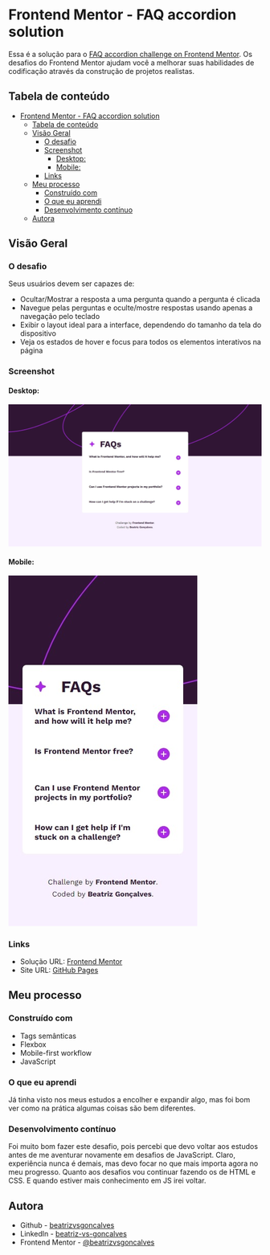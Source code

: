 # Frontend Mentor - FAQ accordion solution

Essa é a solução para o [FAQ accordion challenge on Frontend Mentor](https://www.frontendmentor.io/challenges/faq-accordion-wyfFdeBwBz).  Os desafios do Frontend Mentor ajudam você a melhorar suas habilidades de codificação através da construção de projetos realistas.

## Tabela de conteúdo

- [Frontend Mentor - FAQ accordion solution](#frontend-mentor---faq-accordion-solution)
  - [Tabela de conteúdo](#tabela-de-conteúdo)
  - [Visão Geral](#visão-geral)
    - [O desafio](#o-desafio)
    - [Screenshot](#screenshot)
      - [Desktop:](#desktop)
      - [Mobile:](#mobile)
    - [Links](#links)
  - [Meu processo](#meu-processo)
    - [Construído com](#construído-com)
    - [O que eu aprendi](#o-que-eu-aprendi)
    - [Desenvolvimento contínuo](#desenvolvimento-contínuo)
  - [Autora](#autora)

## Visão Geral

### O desafio

Seus usuários devem ser capazes de:

- Ocultar/Mostrar a resposta a uma pergunta quando a pergunta é clicada
- Navegue pelas perguntas e oculte/mostre respostas usando apenas a navegação pelo teclado
- Exibir o layout ideal para a interface, dependendo do tamanho da tela do dispositivo
- Veja os estados de hover e focus para todos os elementos interativos na página

### Screenshot

#### Desktop:
![](./screenshots/screenshot-desktop.jpeg)

#### Mobile:
![](./screenshots/screenshot-mobile.jpeg)

### Links

- Solução URL: [Frontend Mentor](https://www.frontendmentor.io/solutions/faq-accordion-solution-rwKPjXyLkY)
- Site URL: [GitHub Pages](https://beatrizvsgoncalves.github.io/faq-accordion-main/)

## Meu processo

### Construído com

- Tags semânticas
- Flexbox
- Mobile-first workflow
- JavaScript

### O que eu aprendi

Já tinha visto nos meus estudos a encolher e expandir algo, mas foi bom ver como na prática algumas coisas são bem diferentes.

### Desenvolvimento contínuo

Foi muito bom fazer este desafio, pois percebi que devo voltar aos estudos antes de me aventurar novamente em desafios de JavaScript. Claro, experiência nunca é demais, mas devo focar no que mais importa agora no meu progresso.
Quanto aos desafios vou continuar fazendo os de HTML e CSS. E quando estiver mais conhecimento em JS irei voltar.

## Autora

- Github - [beatrizvsgoncalves](https://github.com/beatrizvsgoncalves)
- LinkedIn - [beatriz-vs-goncalves](https://www.linkedin.com/in/beatriz-vs-goncalves/)
- Frontend Mentor - [@beatrizvsgoncalves](https://www.frontendmentor.io/profile/beatrizvsgoncalves)